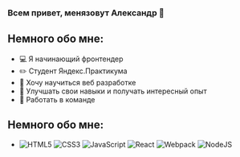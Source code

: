 ### Всем привет, менязовут Александр 👋

## Немного обо мне:
- 💻 Я начинающий фронтендер
- ✏️ Студент Яндекс.Практикума
- 🎯 Хочу научиться веб разработке
- 💪 Улучшать свои навыки и получать интересный опыт
- 🤝 Работать в команде

## Немного обо мне:
- ![HTML5](https://img.shields.io/badge/html5-%23E34F26.svg?style=for-the-badge&logo=html5&logoColor=white)
 ![CSS3](https://img.shields.io/badge/css3-%231572B6.svg?style=for-the-badge&logo=css3&logoColor=white)
 ![JavaScript](https://img.shields.io/badge/javascript-%23323330.svg?style=for-the-badge&logo=javascript&logoColor=%23F7DF1E)
 ![React](https://img.shields.io/badge/react-%2320232a.svg?style=for-the-badge&logo=react&logoColor=%2361DAFB)
 ![Webpack](https://img.shields.io/badge/webpack-%238DD6F9.svg?style=for-the-badge&logo=webpack&logoColor=black)
 ![NodeJS](https://img.shields.io/badge/node.js-6DA55F?style=for-the-badge&logo=node.js&logoColor=white)

<!--
**alkorotkovv/alkorotkovv** is a ✨ _special_ ✨ repository because its `README.md` (this file) appears on your GitHub profile.

Here are some ideas to get you started:

- 🔭 I’m currently working on ...
- 🌱 I’m currently learning ...
- 👯 I’m looking to collaborate on ...
- 🤔 I’m looking for help with ...
- 💬 Ask me about ...
- 📫 How to reach me: ...
- 😄 Pronouns: ...
- ⚡ Fun fact: ...
-->

